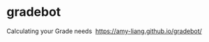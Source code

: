 # gradebot
Calculating your Grade needs
<img href="https://i.imgur.com/Dd8P5hn.png">
https://amy-liang.github.io/gradebot/
